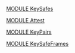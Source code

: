 [MODULE KeySafes](https://github.com/io-core/Attest/KeySafes.Mod)

[MODULE Attest](https://github.com/io-core/Attest/Attest.Mod)

[MODULE KeyPairs](https://github.com/io-core/Attest/KeyPairs.Mod)

[MODULE KeySafeFrames](https://github.com/io-core/Attest/KeySafeFrames.Mod)

